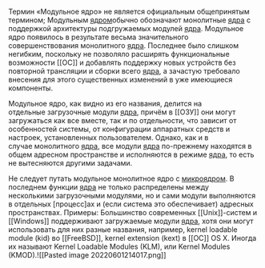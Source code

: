 Термин «Модульное ядро» не является официальным общепринятым термином; 
Модульным [ядром](Ядро)обычно обозначают монолитные [ядра](Ядро) с поддержкой архитектуры подгружаемых модулей [ядра](Ядро). Модульное ядро появилось в результате весьма значительного совершенствования монолитного [ядра](Ядро). Последнее было слишком негибким, поскольку не позволяло расширять функциональные возможности [[ОС]] и добавлять поддержку новых устройств без повторной трансляции и сборки всего [ядра](Ядро), а зачастую требовало внесения для этого существенных изменений в уже имеющиеся компоненты.

Модульное ядро, как видно из его названия, делится на отдельные загрузочные модули [ядра](Ядро), причём в [[ОЗУ]] они могут загружаться как все вместе, так и по отдельности, что зависит от особенностей системы, от конфигурации аппаратных средств и настроек, установленных пользователем. Однако, как и в случае монолитного [ядра](Ядро), все модули [ядра](Ядро) по-прежнему находятся в общем адресном пространстве и исполняются в режиме [ядра](Ядро), то есть не вытесняются другими задачами.

Не следует путать модульное монолитное ядро с [микроядром](Микроядро.md). В последнем функции [ядра](Ядро) не только распределены между несколькими загрузочными модулями, но и сами модули выполняются в отдельных [процесс]ах и (если система это обеспечивает) адресных пространствах.
Примеры:
Большинство современных [[Unix]]-систем и [[Windows]] поддерживают загружаемые модули [ядра](Ядро), хотя они могут использовать для них разные названия, например, kernel loadable module (kid) во [[FreeBSD]], kernel extension (kext) в [[OC]] OS X. Иногда их называют Kernel Loadable Modules (KLM), или Kernel Modules (KMOD).![[Pasted image 20220601214017.png]]